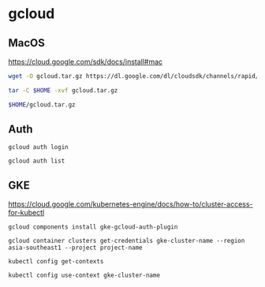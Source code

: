 # gcloud

## MacOS

https://cloud.google.com/sdk/docs/install#mac

```sh
wget -O gcloud.tar.gz https://dl.google.com/dl/cloudsdk/channels/rapid/downloads/google-cloud-cli-464.0.0-darwin-arm.tar.gz
```

```sh
tar -C $HOME -xvf gcloud.tar.gz
```

```sh
$HOME/gcloud.tar.gz
```

## Auth

```shell
gcloud auth login
```

```shell
gcloud auth list
```

## GKE

https://cloud.google.com/kubernetes-engine/docs/how-to/cluster-access-for-kubectl

```shell
gcloud components install gke-gcloud-auth-plugin
```

```shell
gcloud container clusters get-credentials gke-cluster-name --region asia-southeast1 --project project-name
```

```shell
kubectl config get-contexts
```

```shell
kubectl config use-context gke-cluster-name
```
